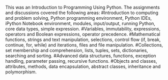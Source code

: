 This was an Introduction to Programming Using Python. The assignments and discussions covered the following areas:
#Introduction to computing and problem solving, Python programming environment, Python IDEs, iPython Notebook environment, modules, input/output, running Python, core data types, simple expression.
#Variables, immutability, expressions, operators and Boolean expressions, operator precedence. 
#Mathematical functions, strings and text manipulation, selections, control flow (if, break, continue, for, while) and iterations, files and file manipulation. 
#Collections, set membership and comprehension, lists, tuples, sets, dictionaries, searching and sorting. 
#Advanced data structures, functions, exception handling, parameter passing, recursive functions. 
#Objects and classes, attributes, methods, data encapsulation, abstract classes, inheritance and polymorphism. 
